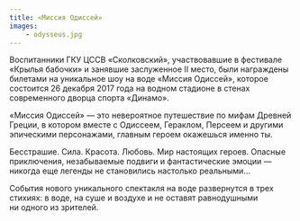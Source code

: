 ```yaml
---
title: «Миссия Одиссей»
images:
    - odysseus.jpg
---
```


Воспитанники ГКУ ЦССВ «Сколковский», участвовавшие в фестивале «Крылья бабочки» и занявшие заслуженное II место,
были награждены билетами на уникальное шоу на воде «Миссия Одиссей», которое состоится 26 декабря 2017 года
на водном стадионе в стенах современного дворца спорта «Динамо».

<!--more-->
«Миссия Одиссей» — это невероятное путешествие по мифам Древней Греции, в котором вместе с Одиссеем, Гераклом, Персеем
и другими эпическими персонажами, главным героем окажешься именно ты.

Бесстрашие. Сила. Красота. Любовь. Мир настоящих героев. Опасные приключения, незабываемые подвиги и фантастические
эмоции — никогда еще легенды не становились настолько реальными…

События нового уникального спектакля на воде развернутся в трех стихиях: в воде, на суше и воздухе и не оставят
равнодушными ни одного из зрителей.
